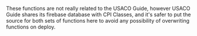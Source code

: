 These functions are not really related to the USACO Guide, however USACO Guide
shares its firebase database with CPI Classes, and it's safer to put the source
for both sets of functions here to avoid any possibility of overwriting
functions on deploy.
